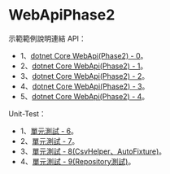 # WebApiPhase2

示範範例說明連結
API：
* 1、[dotnet Core WebApi(Phase2) - 0](https://sunnyday0932.github.io/2020/dotnet-core-webapiphase2-0/)。
* 2、[dotnet Core WebApi(Phase2) - 1](https://sunnyday0932.github.io/2020/dotnet-core-webapiphase2-1/)。
* 3、[dotnet Core WebApi(Phase2) - 2](https://sunnyday0932.github.io/2020/dotnet-core-webapiphase2-2/)。
* 4、[dotnet Core WebApi(Phase2) - 3](https://sunnyday0932.github.io/2020/dotnet-core-webapiphase2-3/)。
* 5、[dotnet Core WebApi(Phase2) - 4](https://sunnyday0932.github.io/2020/dotnet-core-webapiphase2-4/)。

Unit-Test：
* 1、[單元測試 - 6](https://sunnyday0932.github.io/2021/%E5%96%AE%E5%85%83%E6%B8%AC%E8%A9%A6-6/)。
* 2、[單元測試 - 7](https://sunnyday0932.github.io/2021/%E5%96%AE%E5%85%83%E6%B8%AC%E8%A9%A6-7/)。
* 3、[單元測試 - 8(CsvHelper、AutoFixture)](https://sunnyday0932.github.io/2021/%E5%96%AE%E5%85%83%E6%B8%AC%E8%A9%A6-8csvhelperautofixture/)。
* 4、[單元測試 - 9(Repository測試)](https://sunnyday0932.github.io/2021/%E5%96%AE%E5%85%83%E6%B8%AC%E8%A9%A6-9repository%E6%B8%AC%E8%A9%A6/)。
